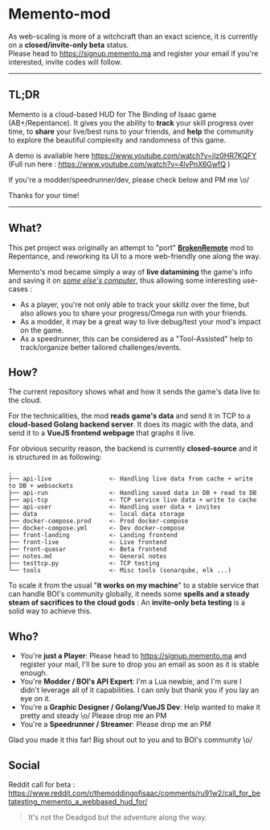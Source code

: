 

# Memento-mod

As web-scaling is more of a witchcraft than an exact science, it is currently on a **closed/invite-only beta** status.  
Please head to https://signup.memento.ma and register your email if you're interested, invite codes will follow.

---



## TL;DR

Memento is a cloud-based HUD for The Binding of Isaac game (AB+/Repentance). It gives you the ability to **track** your skill progress over time, to **share** your live/best runs to your friends, and **help** the community to explore the beautiful complexity and randomness of this game.

A demo is available here https://www.youtube.com/watch?v=jIz0HR7KQFY  (Full run here : https://www.youtube.com/watch?v=4lvPnX6GwfQ )

If you're a modder/speedrunner/dev, please check below and PM me \o/

Thanks for your time!

---

## What?
This pet project was originally an attempt to "port" **[BrokenRemote]( https://github.com/MasterQ32/BrokenRemote )** mod to Repentance, and reworking its UI to a more web-friendly one along the way.

Memento's mod became simply a way of **live datamining** the game's info and saving it on [*some else's computer*](https://en.wikipedia.org/wiki/Cloud_computing), thus allowing some interesting use-cases :

- As a player, you're not only able to track your skillz over the time, but also allows you to share your progress/Omega run with your friends.
- As a modder, it may be a great way to live debug/test your mod's impact on the game.
- As a speedrunner, this can be considered as a "Tool-Assisted" help to track/organize better tailored challenges/events.

## How?

The current repository shows what and how it sends the game's data live to the cloud.  

For the technicalities, the mod **reads game's data** and send it in TCP to a **cloud-based Golang backend server**. It does its magic with the data, and send it to a **VueJS frontend webpage** that graphs it live.

For obvious security reason, the backend is currently **closed-source** and it is structured in as following:
```
.
├── api-live                <- Handling live data from cache + write to DB + websockets
├── api-run                 <- Handling saved data in DB + read to DB
├── api-tcp                 <- TCP service live data + write to cache
├── api-user                <- Handling user data + invites
├── data                    <- local data storage
├── docker-compose.prod     <- Prod docker-compose
├── docker-compose.yml      <- Dev docker-compose
├── front-landing           <- Landing frontend
├── front-live              <- Live frontend
├── front-quasar            <- Beta frontend
├── notes.md                <- General notes
├── testtcp.py              <- TCP testing
└── tools                   <- Misc tools (sonarqube, elk ...)
```


To scale it from the usual "**it works on my machine**" to a stable service that can handle BOI's community globally, it needs some **spells and a steady steam of sacrifices to the cloud gods** : An **invite-only beta testing** is a solid way to achieve this. 

## Who?

- You're **just a Player**: Please head to https://signup.memento.ma and register your mail, I'll be sure to drop you an email as soon as it is stable enough.
- You're **Modder / BOI's API Expert**: I'm a Lua newbie, and I'm sure I didn't leverage all of it capabilities. I can only but thank you if you lay an eye on it.
- You're a **Graphic Designer / Golang/VueJS Dev**: Help wanted to make it pretty and steady \o/ Please drop me an PM
- You're a **Speedrunner / Streamer**: Please drop me an PM

Glad you made it this far! Big shout out to you and to BOI's community \o/


## Social

Reddit call for beta : https://www.reddit.com/r/themoddingofisaac/comments/ru91w2/call_for_betatesting_memento_a_webbased_hud_for/



> It's not the Deadgod but the adventure along the way.